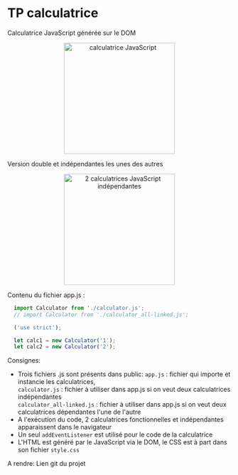 # TP calculatrice
Calculatrice JavaScript générée sur le DOM

<p align="center">
    <img src="https://samsara.live/images/calculatrice/calculatrice.jpg" alt="calculatrice JavaScript" height="250">
</p>

Version double et indépendantes les unes des autres
<p align="center">
    <img src="https://samsara.live/images/calculatrice/2calculatrices.jpg" alt="2 calculatrices JavaScript indépendantes" height="250">
</p>

Contenu du fichier app.js :  
```javascript
  import Calculator from './calculator.js';
  // import Calculator from './calculator_all-linked.js';

  ('use strict');

  let calc1 = new Calculator('1');
  let calc2 = new Calculator('2');
   ```

Consignes: 
  - Trois fichiers .js sont présents dans public: 
  `app.js` : fichier qui importe et instancie les calculatrices,  
  `calculator.js` : fichier à utiliser dans app.js si on veut deux calculatrices indépendantes    
  `calculator_all-linked.js` : fichier à utiliser dans app.js si on veut deux calculatrices dépendantes l'une de l'autre    
  - A l'exécution du code, 2 calculatrices fonctionnelles et indépendantes apparaissent dans le navigateur
  - Un seul `addEventListener` est utilisé pour le code de la calculatrice
  - L'HTML est généré par le JavaScript via le DOM, le CSS est à part dans son fichier `style.css`

A rendre: Lien git du projet
